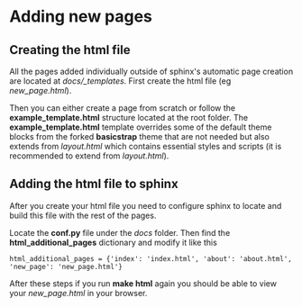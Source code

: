 # Adding new pages

## Creating the html file

All the pages added individually outside of sphinx's automatic page creation are located at *docs/_templates*. First create the html file (eg *new_page.html*).

Then you can either create a page from scratch or follow the **example_template.html** structure located at the root folder. The **example_template.html** template overrides some of the default theme blocks from the forked **basicstrap** theme that are not needed but also extends from *layout.html* which contains essential styles and scripts (it is recommended to extend from *layout.html*).

## Adding the html file to sphinx

After you create your html file you need to configure sphinx to locate and build this file with the rest of the pages.

Locate the **conf.py** file under the *docs* folder. Then find the **html_additional_pages** dictionary and modify it like this

`html_additional_pages = {'index': 'index.html', 'about': 'about.html', 'new_page': 'new_page.html'}`

After these steps if you run **make html** again you should be able to view your *new_page.html* in your browser.
